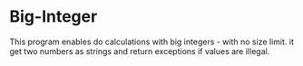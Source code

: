 # Big-Integer
This program enables do calculations with big integers - with no size limit. it get two numbers as strings and return exceptions if values are illegal. 

